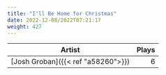 ```yaml
---
title: "I'll Be Home for Christmas"
date: 2022-12-08/2022T07:21:17
weight: 427
---
```




 Artist | Plays 
----- | -----:
[Josh Groban]({{< ref "a58260">}}) | 6
